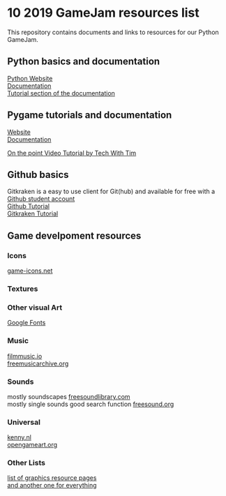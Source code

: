 # 10 2019 GameJam resources list
This repository contains documents and links to resources for our Python GameJam.

## Python basics and documentation
[Python Website](https://www.python.org)  
[Documentation](https://docs.python.org/3/)  
[Tutorial section of the documentation](https://docs.python.org/3/tutorial/index.html)

## Pygame tutorials and documentation
[Website](https://www.pygame.org)  
[Documentation](https://www.pygame.org/docs/index.html)

[On the point Video Tutorial by Tech With Tim](https://www.youtube.com/watch?v=i6xMBig-pP4&list=PLzMcBGfZo4-lp3jAExUCewBfMx3UZFkh5)

## Github basics  
Gitkraken is a easy to use client for Git(hub) and available for free with a [Github student account](https://education.github.com/students)  
[Github Tutorial](https://guides.github.com/activities/hello-world/)  
[Gitkraken Tutorial](https://support.gitkraken.com/)

## Game develpoment resources

### Icons
[game-icons.net](https://game-icons.net/)

### Textures


### Other visual Art
[Google Fonts](https://fonts.google.com/)

### Music
[filmmusic.io](filmmusic.io)  
[freemusicarchive.org](https://freemusicarchive.org/static)

### Sounds
mostly soundscapes [freesoundlibrary.com](https://www.freesoundslibrary.com/)  
mostly single sounds good search function [freesound.org](https://freesound.org)

### Universal
[kenny.nl](kenney.nl)  
[opengameart.org](https://opengameart.org/)

### Other Lists
[list of graphics resource pages](https://web.archive.org/web/20190306021527/http://www.pixelprospector.com/royalty-free-graphics/)  
[and another one for everything](https://docs.google.com/document/d/1qQf5zjvJHEB40xYhTiFo9GzNYUBt8iAw8vzPu2Oy354/edit)

